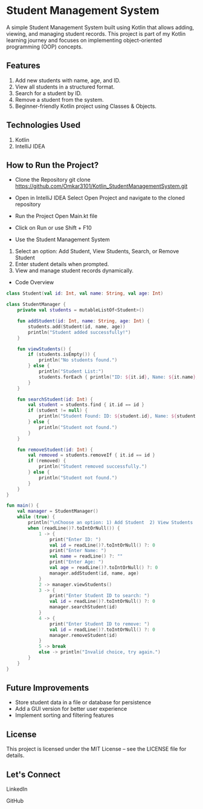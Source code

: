 # Student Management System

A simple Student Management System built using Kotlin that allows adding, viewing, and managing student records. This project is part of my Kotlin learning journey and focuses on implementing object-oriented programming (OOP) concepts.

## Features
1. Add new students with name, age, and ID.
2. View all students in a structured format.
3. Search for a student by ID.
4. Remove a student from the system.
5. Beginner-friendly Kotlin project using Classes & Objects.


## Technologies Used
1. Kotlin
2. IntelliJ IDEA



## How to Run the Project?

* Clone the Repository
git clone https://github.com/Omkar3101/Kotlin_StudentManagementSystem.git

* Open in IntelliJ IDEA
Select Open Project and navigate to the cloned repository

* Run the Project
Open Main.kt file

* Click on Run or use Shift + F10

* Use the Student Management System
1. Select an option: Add Student, View Students, Search, or Remove Student
2. Enter student details when prompted.
3. View and manage student records dynamically.

* Code Overview

``` kotlin
class Student(val id: Int, val name: String, val age: Int)

class StudentManager {
    private val students = mutableListOf<Student>()

    fun addStudent(id: Int, name: String, age: Int) {
        students.add(Student(id, name, age))
        println("Student added successfully!")
    }

    fun viewStudents() {
        if (students.isEmpty()) {
            println("No students found.")
        } else {
            println("Student List:")
            students.forEach { println("ID: ${it.id}, Name: ${it.name}, Age: ${it.age}") }
        }
    }

    fun searchStudent(id: Int) {
        val student = students.find { it.id == id }
        if (student != null) {
            println("Student Found: ID: ${student.id}, Name: ${student.name}, Age: ${student.age}")
        } else {
            println("Student not found.")
        }
    }

    fun removeStudent(id: Int) {
        val removed = students.removeIf { it.id == id }
        if (removed) {
            println("Student removed successfully.")
        } else {
            println("Student not found.")
        }
    }
}

fun main() {
    val manager = StudentManager()
    while (true) {
        println("\nChoose an option: 1) Add Student  2) View Students  3) Search Student  4) Remove Student  5) Exit")
        when (readLine()?.toIntOrNull()) {
            1 -> {
                print("Enter ID: ")
                val id = readLine()?.toIntOrNull() ?: 0
                print("Enter Name: ")
                val name = readLine() ?: ""
                print("Enter Age: ")
                val age = readLine()?.toIntOrNull() ?: 0
                manager.addStudent(id, name, age)
            }
            2 -> manager.viewStudents()
            3 -> {
                print("Enter Student ID to search: ")
                val id = readLine()?.toIntOrNull() ?: 0
                manager.searchStudent(id)
            }
            4 -> {
                print("Enter Student ID to remove: ")
                val id = readLine()?.toIntOrNull() ?: 0
                manager.removeStudent(id)
            }
            5 -> break
            else -> println("Invalid choice, try again.")
        }
    }
}
```

## Future Improvements
* Store student data in a file or database for persistence
* Add a GUI version for better user experience
* Implement sorting and filtering features


## License
This project is licensed under the MIT License – see the LICENSE file for details.

## Let's Connect

LinkedIn

GitHub


